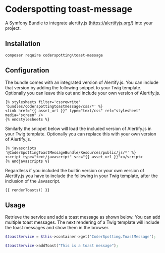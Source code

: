 Coderspotting toast-message
===========================

A Symfony Bundle to integrate alertify.js (https://alertifyjs.org/) into your project.

Installation
-----------

```
composer require coderspotting\toast-message
```

Configuration
-------------

The bundle comes with an integrated version of Alertify.js. You can include that version by
adding the following snippet to your Twig template. Optionally you can leave this out and include
your own version of Alertify.js.

```twig
{% stylesheets filter='cssrewrite' 'bundles/coderspottingtoastmessage/css/*' %}
<link href="{{ asset_url }}" type="text/css" rel="stylesheet" media="screen" />
{% endstylesheets %}
```

Similarly the snippet below will load the included version of Alertify.js in your Twig template.
Optionally you can replace this with your own version of Alertify.js.

```twig
{% javascripts '@CoderSpottingToastMessageBundle/Resources/public/js/*' %}
<script type="text/javascript" src="{{ asset_url }}"></script>
{% endjavascripts %}
```

Regardless if you included the builtin version or your own version of Alertify.js you have to include
the following in your Twig template, after the inclusion of the Javascript.

```twig
{{ renderToasts() }}
```

Usage
-----

Retrieve the service and add a toast message as shown below. You can add multiple toast messages.
The next rendering of a Twig template will include the toast messages and show them in the browser.

```php
$toastService = $this->container->get('CoderSpotting.ToastMessage');

$toastService->addToast("This is a toast message");
```